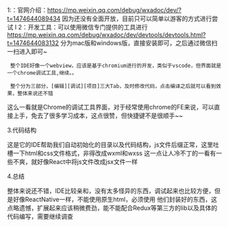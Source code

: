1:：官网介绍：https://mp.weixin.qq.com/debug/wxadoc/dev/?t=1474644089434
       因为还没有全面开放，目前只可以简单以游客的方式进行尝试
I
2：开发工具：可以使用微信专门提供的工具进行
     https://mp.weixin.qq.com/debug/wxadoc/dev/devtools/devtools.html?t=1474644083132
      分为mac版和windows版，直接安装即可，之后通过微信扫一扫进入即可~

     整个IDE好像一个webview，应该是基于chromium进行的开发，类似于vscode，但界面就是一个chrome调试工具,继续。。

     整个分为三部分，[编辑][调试][项目]三大Tab，及时修改代码，点击编译之后就可以看到效果，整体来说还不错

这么一看就是Chrome的调试工具界面，对于经常使用chrome的FE来说，可以直接上手，免去了很多学习成本，这点很赞，但快捷键不是很顺手~~

3.代码结构

这是它的IDE帮助我们自动初始化的目录以及代码结构，js文件后缀正常，这里吐槽一下html和css文件格式，非得改成wxml和wxss
这一点让人冷不丁的一看有一些不爽，就好像React中将js文件改成jsx文件一样

4.总结

整体来说还不错，IDE比较亲和，没有太多怪异的东西，调试起来也比较方便，但是好像ReactNative一样，不能使用原生html，必须使用
他们封装好的东西，这点略遗憾，扩展起来应该稍微费劲，能不能配合Redux等第三方的lib以及具体的代码编写，需要继续调查